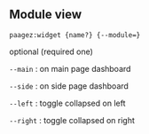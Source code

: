 ## Module view

`paagez:widget {name?} {--module=}`

optional (required one)

`--main` : on main page dashboard

`--side` : on side page dashboard

`--left` : toggle collapsed on left

`--right` : toggle collapsed on right